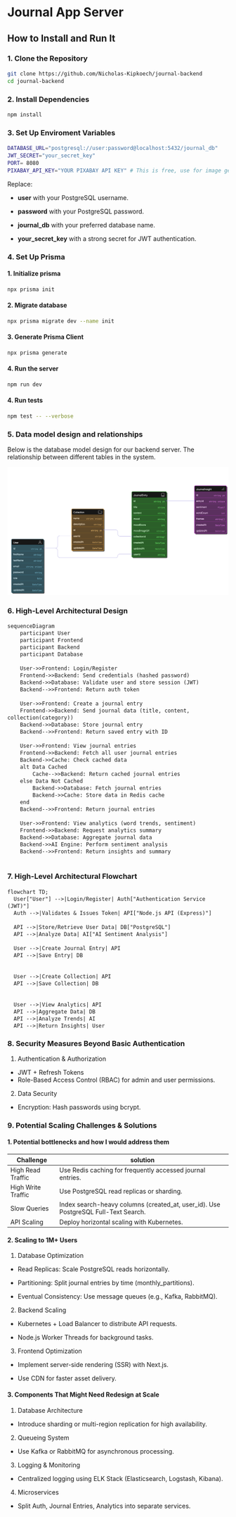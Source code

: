 # Journal App Server

## How to Install and Run It

### 1. Clone the Repository

```sh
git clone https://github.com/Nicholas-Kipkoech/journal-backend
cd journal-backend
```

### 2. Install Dependencies

```sh
npm install
```

### 3. Set Up Enviroment Variables

```sh
DATABASE_URL="postgresql://user:password@localhost:5432/journal_db"
JWT_SECRET="your_secret_key"
PORT= 8080
PIXABAY_API_KEY="YOUR PIXABAY API KEY" # This is free, use for image generation based on moods
```

Replace:

- **user** with your PostgreSQL username.

- **password** with your PostgreSQL password.

- **journal_db** with your preferred database name.

- **your_secret_key** with a strong secret for JWT authentication.

### 4. Set Up Prisma

#### 1. Initialize prisma

```sh
npx prisma init
```

#### 2. Migrate database

```sh
npx prisma migrate dev --name init
```

#### 3. Generate Prisma Client

```sh
npx prisma generate
```

#### 4. Run the server

```sh
npm run dev
```

#### 4. Run tests

```sh
npm test -- --verbose
```

### 5. Data model design and relationships

Below is the database model design for our backend server. The relationship between different tables in the system.

![database design](/assets/database_model.png)

### 6. High-Level Architectural Design

```mermaid
sequenceDiagram
    participant User
    participant Frontend
    participant Backend
    participant Database

    User->>Frontend: Login/Register
    Frontend->>Backend: Send credentials (hashed password)
    Backend->>Database: Validate user and store session (JWT)
    Backend-->>Frontend: Return auth token

    User->>Frontend: Create a journal entry
    Frontend->>Backend: Send journal data (title, content, collection(category))
    Backend->>Database: Store journal entry
    Backend-->>Frontend: Return saved entry with ID

    User->>Frontend: View journal entries
    Frontend->>Backend: Fetch all user journal entries
    Backend->>Cache: Check cached data
    alt Data Cached
        Cache-->>Backend: Return cached journal entries
    else Data Not Cached
        Backend->>Database: Fetch journal entries
        Backend->>Cache: Store data in Redis cache
    end
    Backend-->>Frontend: Return journal entries

    User->>Frontend: View analytics (word trends, sentiment)
    Frontend->>Backend: Request analytics summary
    Backend->>Database: Aggregate journal data
    Backend->>AI Engine: Perform sentiment analysis
    Backend-->>Frontend: Return insights and summary


```

### 7. High-Level Architectural Flowchart

```mermaid
flowchart TD;
  User["User"] -->|Login/Register| Auth["Authentication Service (JWT)"]
  Auth -->|Validates & Issues Token| API["Node.js API (Express)"]

  API -->|Store/Retrieve User Data| DB["PostgreSQL"]
  API -->|Analyze Data| AI["AI Sentiment Analysis"]

  User -->|Create Journal Entry| API
  API -->|Save Entry| DB


  User -->|Create Collection| API
  API -->|Save Collection| DB


  User -->|View Analytics| API
  API -->|Aggregate Data| DB
  API -->|Analyze Trends| AI
  API -->|Return Insights| User
```

### 8. Security Measures Beyond Basic Authentication

1. Authentication & Authorization

- JWT + Refresh Tokens
- Role-Based Access Control (RBAC) for admin and user permissions.

2. Data Security

- Encryption: Hash passwords using bcrypt.

### 9. Potential Scaling Challenges & Solutions

#### 1. Potential bottlenecks and how I would address them

| Challenge          | solution                                                                           |
| ------------------ | ---------------------------------------------------------------------------------- |
| High Read Traffic  | Use Redis caching for frequently accessed journal entries.                         |
| High Write Traffic | Use PostgreSQL read replicas or sharding.                                          |
| Slow Queries       | Index search-heavy columns (created_at, user_id). Use PostgreSQL Full-Text Search. |
| API Scaling        | Deploy horizontal scaling with Kubernetes.                                         |

#### 2. Scaling to 1M+ Users

1. Database Optimization

- Read Replicas: Scale PostgreSQL reads horizontally.

- Partitioning: Split journal entries by time (monthly_partitions).

- Eventual Consistency: Use message queues (e.g., Kafka, RabbitMQ).

2. Backend Scaling

- Kubernetes + Load Balancer to distribute API requests.

- Node.js Worker Threads for background tasks.

3. Frontend Optimization

- Implement server-side rendering (SSR) with Next.js.

- Use CDN for faster asset delivery.

#### 3. Components That Might Need Redesign at Scale

1. Database Architecture

- Introduce sharding or multi-region replication for high availability.

2. Queueing System

- Use Kafka or RabbitMQ for asynchronous processing.

3. Logging & Monitoring

- Centralized logging using ELK Stack (Elasticsearch, Logstash, Kibana).

4. Microservices

- Split Auth, Journal Entries, Analytics into separate services.
